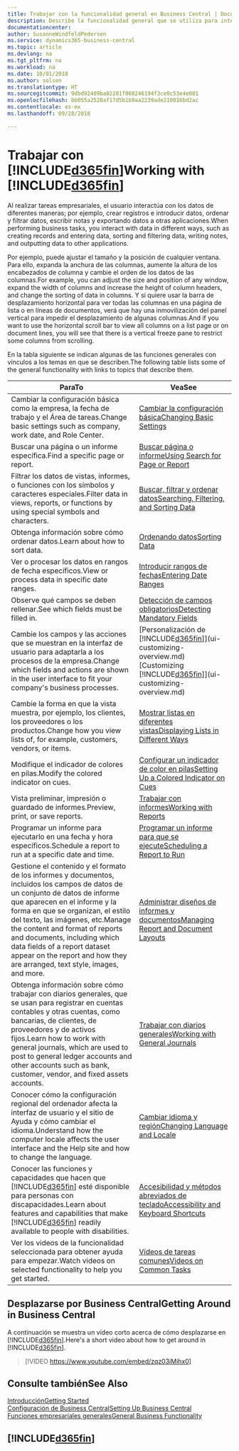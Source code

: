 ```yaml
---
title: Trabajar con la funcionalidad general en Business Central | Documentos de Microsoft
description: Describe la funcionalidad general que se utiliza para interactuar con los datos en Business Central, como introducir valores, ordenar datos y cambiar de vista.
documentationcenter: 
author: SusanneWindfeldPedersen
ms.service: dynamics365-business-central
ms.topic: article
ms.devlang: na
ms.tgt_pltfrm: na
ms.workload: na
ms.date: 10/01/2018
ms.author: solsen
ms.translationtype: HT
ms.sourcegitcommit: 9dbd92409ba02281f008246194f3ce0c53e4e001
ms.openlocfilehash: bb055a2520af17d5b1b9aa2239ade210016bd2ac
ms.contentlocale: es-mx
ms.lasthandoff: 09/28/2018

---
```

# <a name="working-with-included365finincludesd365finmdmd"></a><span data-ttu-id="a6878-103">Trabajar con [!INCLUDE[d365fin](includes/d365fin_md.md)]</span><span class="sxs-lookup"><span data-stu-id="a6878-103">Working with [!INCLUDE[d365fin](includes/d365fin_md.md)]</span></span>
<span data-ttu-id="a6878-104">Al realizar tareas empresariales, el usuario interactúa con los datos de diferentes maneras; por ejemplo, crear registros e introducir datos, ordenar y filtrar datos, escribir notas y exportando datos a otras aplicaciones.</span><span class="sxs-lookup"><span data-stu-id="a6878-104">When performing business tasks, you interact with data in different ways, such as creating records and entering data, sorting and filtering data, writing notes, and outputting data to other applications.</span></span>

<span data-ttu-id="a6878-105">Por ejemplo, puede ajustar el tamaño y la posición de cualquier ventana. Para ello, expanda la anchura de las columnas, aumente la altura de los encabezados de columna y cambie el orden de los datos de las columnas.</span><span class="sxs-lookup"><span data-stu-id="a6878-105">For example, you can adjust the size and position of any window, expand the width of columns and increase the height of column headers, and change the sorting of data in columns.</span></span> <span data-ttu-id="a6878-106">Y si quiere usar la barra de desplazamiento horizontal para ver todas las columnas en una página de lista o en líneas de documentos, verá que hay una inmovilización del panel vertical para impedir el desplazamiento de algunas columnas.</span><span class="sxs-lookup"><span data-stu-id="a6878-106">And if you want to use the horizontal scroll bar to view all columns on a list page or on document lines, you will see that there is a vertical freeze pane to restrict some columns from scrolling.</span></span>

<span data-ttu-id="a6878-107">En la tabla siguiente se indican algunas de las funciones generales con vínculos a los temas en que se describen.</span><span class="sxs-lookup"><span data-stu-id="a6878-107">The following table lists some of the general functionality with links to topics that describe them.</span></span>

| <span data-ttu-id="a6878-108">Para</span><span class="sxs-lookup"><span data-stu-id="a6878-108">To</span></span> | <span data-ttu-id="a6878-109">Vea</span><span class="sxs-lookup"><span data-stu-id="a6878-109">See</span></span> |
| --- | --- |
| <span data-ttu-id="a6878-110">Cambiar la configuración básica como la empresa, la fecha de trabajo y el Área de tareas.</span><span class="sxs-lookup"><span data-stu-id="a6878-110">Change basic settings such as company, work date, and Role Center.</span></span> |[<span data-ttu-id="a6878-111">Cambiar la configuración básica</span><span class="sxs-lookup"><span data-stu-id="a6878-111">Changing Basic Settings</span></span>](ui-change-basic-settings.md) |
| <span data-ttu-id="a6878-112">Buscar una página o un informe específica.</span><span class="sxs-lookup"><span data-stu-id="a6878-112">Find a specific page or report.</span></span> |[<span data-ttu-id="a6878-113">Buscar página o informe</span><span class="sxs-lookup"><span data-stu-id="a6878-113">Using Search for Page or Report</span></span>](ui-search.md) |
| <span data-ttu-id="a6878-114">Filtrar los datos de vistas, informes, o funciones con los símbolos y caracteres especiales.</span><span class="sxs-lookup"><span data-stu-id="a6878-114">Filter data in views, reports, or functions by using special symbols and characters.</span></span> |[<span data-ttu-id="a6878-115">Buscar, filtrar y ordenar datos</span><span class="sxs-lookup"><span data-stu-id="a6878-115">Searching, Filtering, and Sorting Data</span></span>](ui-enter-criteria-filters.md) |
| <span data-ttu-id="a6878-116">Obtenga información sobre cómo ordenar datos.</span><span class="sxs-lookup"><span data-stu-id="a6878-116">Learn about how to sort data.</span></span> |[<span data-ttu-id="a6878-117">Ordenando datos</span><span class="sxs-lookup"><span data-stu-id="a6878-117">Sorting Data</span></span>](ui-sorting.md) |
| <span data-ttu-id="a6878-118">Ver o procesar los datos en rangos de fecha específicos.</span><span class="sxs-lookup"><span data-stu-id="a6878-118">View or process data in specific date ranges.</span></span> |[<span data-ttu-id="a6878-119">Introducir rangos de fechas</span><span class="sxs-lookup"><span data-stu-id="a6878-119">Entering Date Ranges</span></span>](ui-enter-date-ranges.md) |
| <span data-ttu-id="a6878-120">Observe qué campos se deben rellenar.</span><span class="sxs-lookup"><span data-stu-id="a6878-120">See which fields must be filled in.</span></span> |[<span data-ttu-id="a6878-121">Detección de campos obligatorios</span><span class="sxs-lookup"><span data-stu-id="a6878-121">Detecting Mandatory Fields</span></span>](ui-mandatory-fields.md) |
| <span data-ttu-id="a6878-122">Cambie los campos y las acciones que se muestran en la interfaz de usuario para adaptarla a los procesos de la empresa.</span><span class="sxs-lookup"><span data-stu-id="a6878-122">Change which fields and actions are shown in the user interface to fit your company's business processes.</span></span> |<span data-ttu-id="a6878-123">[Personalización de [!INCLUDE[d365fin](includes/d365fin_md.md)]](ui-customizing-overview.md)</span><span class="sxs-lookup"><span data-stu-id="a6878-123">[Customizing [!INCLUDE[d365fin](includes/d365fin_md.md)]](ui-customizing-overview.md)</span></span> |
| <span data-ttu-id="a6878-124">Cambie la forma en que la vista muestra, por ejemplo, los clientes, los proveedores o los productos.</span><span class="sxs-lookup"><span data-stu-id="a6878-124">Change how you view lists of, for example, customers, vendors, or items.</span></span> |[<span data-ttu-id="a6878-125">Mostrar listas en diferentes vistas</span><span class="sxs-lookup"><span data-stu-id="a6878-125">Displaying Lists in Different Ways</span></span>](across-display-lists-different-views.md) |
| <span data-ttu-id="a6878-126">Modifique el indicador de colores en pilas.</span><span class="sxs-lookup"><span data-stu-id="a6878-126">Modify the colored indicator on cues.</span></span> |[<span data-ttu-id="a6878-127">Configurar un indicador de color en pilas</span><span class="sxs-lookup"><span data-stu-id="a6878-127">Setting Up a Colored Indicator on Cues</span></span>](ui-how-setup-colored-indicator-cues.md) |
|<span data-ttu-id="a6878-128">Vista preliminar, impresión o guardado de informes.</span><span class="sxs-lookup"><span data-stu-id="a6878-128">Preview, print, or save reports.</span></span>|[<span data-ttu-id="a6878-129">Trabajar con informes</span><span class="sxs-lookup"><span data-stu-id="a6878-129">Working with Reports</span></span>](ui-work-report.md)|
| <span data-ttu-id="a6878-130">Programar un informe para ejecutarlo en una fecha y hora específicos.</span><span class="sxs-lookup"><span data-stu-id="a6878-130">Schedule a report to run at a specific date and time.</span></span> |[<span data-ttu-id="a6878-131">Programar un informe para que se ejecute</span><span class="sxs-lookup"><span data-stu-id="a6878-131">Scheduling a Report to Run</span></span>](ui-work-report.md#ScheduleReport) |
| <span data-ttu-id="a6878-132">Gestione el contenido y el formato de los informes y documentos, incluidos los campos de datos de un conjunto de datos de informe que aparecen en el informe y la forma en que se organizan, el estilo del texto, las imágenes, etc.</span><span class="sxs-lookup"><span data-stu-id="a6878-132">Manage the content and format of reports and documents, including which data fields of a report dataset appear on the report and how they are arranged, text style, images, and more.</span></span>|[<span data-ttu-id="a6878-133">Administrar diseños de informes y documentos</span><span class="sxs-lookup"><span data-stu-id="a6878-133">Managing Report and Document Layouts</span></span>](ui-manage-report-layouts.md) |
| <span data-ttu-id="a6878-134">Obtenga información sobre cómo trabajar con diarios generales, que se usan para registrar en cuentas contables y otras cuentas, como bancarias, de clientes, de proveedores y de activos fijos.</span><span class="sxs-lookup"><span data-stu-id="a6878-134">Learn how to work with general journals, which are used to post to general ledger accounts and other accounts such as bank, customer, vendor, and fixed assets accounts.</span></span> |[<span data-ttu-id="a6878-135">Trabajar con diarios generales</span><span class="sxs-lookup"><span data-stu-id="a6878-135">Working with General Journals</span></span>](ui-work-general-journals.md) |
|<span data-ttu-id="a6878-136">Conocer cómo la configuración regional del ordenador afecta la interfaz de usuario y el sitio de Ayuda y cómo cambiar el idioma.</span><span class="sxs-lookup"><span data-stu-id="a6878-136">Understand how the computer locale affects the user interface and the Help site and how to change the language.</span></span>|[<span data-ttu-id="a6878-137">Cambiar idioma y región</span><span class="sxs-lookup"><span data-stu-id="a6878-137">Changing Language and Locale</span></span>](about-locale-language.md)|
|<span data-ttu-id="a6878-138">Conocer las funciones y capacidades que hacen que [!INCLUDE[d365fin](includes/d365fin_md.md)] esté disponible para personas con discapacidades.</span><span class="sxs-lookup"><span data-stu-id="a6878-138">Learn about features and capabilities that make [!INCLUDE[d365fin](includes/d365fin_md.md)] readily available to people with disabilities.</span></span>|[<span data-ttu-id="a6878-139">Accesibilidad y métodos abreviados de teclado</span><span class="sxs-lookup"><span data-stu-id="a6878-139">Accessibility and Keyboard Shortcuts</span></span>](ui-accessibility.md)|
|<span data-ttu-id="a6878-140">Ver los videos de la funcionalidad seleccionada para obtener ayuda para empezar.</span><span class="sxs-lookup"><span data-stu-id="a6878-140">Watch videos on selected functionality to help you get started.</span></span>|[<span data-ttu-id="a6878-141">Vídeos de tareas comunes</span><span class="sxs-lookup"><span data-stu-id="a6878-141">Videos on Common Tasks</span></span>](across-videos.md)|  

## <a name="getting-around-in-business-central"></a><span data-ttu-id="a6878-142">Desplazarse por Business Central</span><span class="sxs-lookup"><span data-stu-id="a6878-142">Getting Around in Business Central</span></span>
<span data-ttu-id="a6878-143">A continuación se muestra un vídeo corto acerca de cómo desplazarse en [!INCLUDE[d365fin](includes/d365fin_md.md)].</span><span class="sxs-lookup"><span data-stu-id="a6878-143">Here's a short video about how to get around in [!INCLUDE[d365fin](includes/d365fin_md.md)].</span></span>

> [!VIDEO https://www.youtube.com/embed/zqz03iMihx0]

## <a name="see-also"></a><span data-ttu-id="a6878-144">Consulte también</span><span class="sxs-lookup"><span data-stu-id="a6878-144">See Also</span></span>
[<span data-ttu-id="a6878-145">Introducción</span><span class="sxs-lookup"><span data-stu-id="a6878-145">Getting Started</span></span>](product-get-started.md)  
[<span data-ttu-id="a6878-146">Configuración de Business Central</span><span class="sxs-lookup"><span data-stu-id="a6878-146">Setting Up Business Central</span></span>](setup.md)  
[<span data-ttu-id="a6878-147">Funciones empresariales generales</span><span class="sxs-lookup"><span data-stu-id="a6878-147">General Business Functionality</span></span>](ui-across-business-areas.md)  

## [!INCLUDE[d365fin](includes/free_trial_md.md)]  

